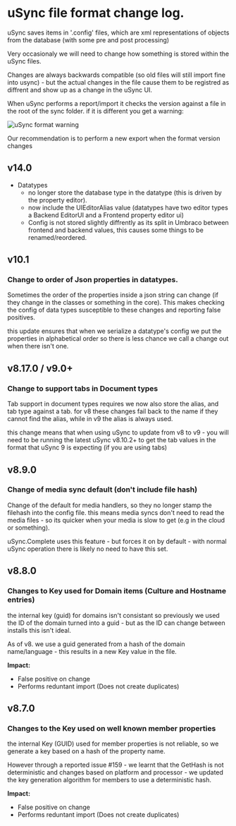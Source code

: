 # uSync file format change log. 

uSync saves items in '.config' files, which are xml representations of objects from the database (with some pre and post processing)

Very occasionaly we will need to change how something is stored within the uSync files. 

Changes are always backwards compatible (so old files will still import fine into usync) - but the actual changes in the file cause them to be registred as diffrent and show up as a change in the uSync UI.

When uSync performs a report/import it checks the version against a file in the root of the sync folder. if it is different you get a warning: 

![uSync format warning](warning.png)

Our recommendation is to perform a new export when the format version changes

## v14.0
- Datatypes
    - no longer store the database type in the datatype (this is driven by the property editor).
    - now include the UIEditorAlias value (datatypes have two editor types a Backend EditorUI and a Frontend property editor ui)
    - Config is not stored slightly diffrently as its split in Umbraco between frontend and backend values, this causes some things to be renamed/reordered.

## v10.1 

### Change to order of Json properties in datatypes. 
Sometimes the order of the properties inside a json string can change (if they change in the classes or something in the core). This makes checking the config of data types susceptible to these changes and
reporting false positives. 

this update ensures that when we serialize a datatype's config we put the properties in alphabetical order so there is less chance we call a change out when there isn't one.

## v8.17.0 / v9.0+

### Change to support tabs in Document types
Tab support in document types requires we now also store the alias, and tab type against a tab. for v8 these changes fail back to the name if they cannot find the alias, while in v9 the alias is always used. 

this change means that when using uSync to update from v8 to v9 - you will need to be running the latest uSync v8.10.2+ to get the tab values in the format that uSync 9 is expecting (if you are using tabs)

## v8.9.0 

### Change of media sync default (don't include file hash)
Change of the default for media handlers, so they no longer stamp the filehash into the config file. 
this means media syncs don't need to read the media files - so its quicker when your media is slow to get (e.g in the cloud or something).

uSync.Complete uses this feature - but forces it on by default - with normal uSync operation there is likely no need to have this set.

## v8.8.0

### Changes to Key used for Domain items (Culture and Hostname entries)
the internal key (guid) for domains isn't consistant so previously we used the ID of the domain turned into a guid - but as the ID can change between installs this isn't ideal.

As of v8. we use a guid generated from a hash of the domain name/language - this results in a new Key value in the file. 

**Impact:**
- False positive on change
- Performs reduntant import (Does not create duplicates)

## v8.7.0

### Changes to the Key used on well known member properties
the internal Key (GUID) used for member properties is not reliable, so we generate a key based on a hash of the property name. 

However through a reported issue #159 - we learnt that the GetHash is not deterministic and changes based on platform and processor - we updated the key generation algorithm for members to use a deterministic hash. 

**Impact:**
- False positive on change
- Performs reduntant import (Does not create duplicates)



